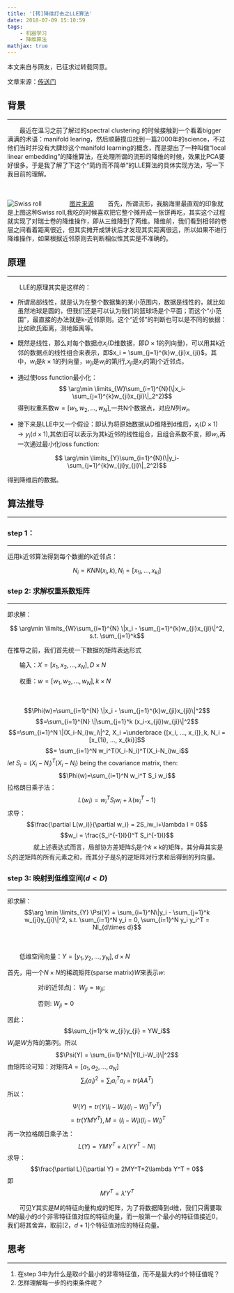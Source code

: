 ```yaml
---
title: '[转]降维打击之LLE算法'
date: 2018-07-09 15:10:59
tags:
	- 机器学习
	- 降维算法
mathjax: true
---
```


本文来自与网友，已征求过转载同意。

文章来源：[传送门](http://www.quanlion.com/2017/09/29/%E9%99%8D%E7%BB%B4%E6%89%93%E5%87%BB%E4%B9%8BLLE%E7%AE%97%E6%B3%95/)

## 背景

---
　　最近在温习之前了解过的spectral clustering 的时候接触到一个看着bigger满满的术语：manifold learing，然后顺藤摸瓜找到一篇2000年的science，不过他们当时并没有大肆炒这个manifold learning的概念，而是提出了一种叫做“local linear embedding”的降维算法，在处理所谓的流形的降维的时候，效果比PCA要好很多。于是我了解了下这个“简约而不简单”的LLE算法的具体实现方法，写一下我目前的理解。

<!--more-->　
   ![Swiss roll](http://instudio.mabangapp.com/img/037/WJ058/WJ058g08.jpg)
　　
　　[图片来源](http://instudio.mabangapp.com/img/037/WJ058/WJ058g08.jpg)
　　首先，所谓流形，我脑海里最直观的印象就是上图这种Swiss roll,我吃的时候喜欢把它整个摊开成一张饼再吃，其实这个过程就实现了对瑞士卷的降维操作，即从三维降到了两维。降维前，我们看到相邻的卷层之间看着距离很近，但其实摊开成饼状后才发现其实距离很远，所以如果不进行降维操作，如果根据近邻原则去判断相似性其实是不准确的。


## 原理
---
　　LLE的原理其实是这样的：

- 所谓局部线性，就是认为在整个数据集的某小范围内，数据是线性的，就比如虽然地球是圆的，但我们还是可以认为我们的篮球场是个平面；而这个“小范围”，最直接的办法就是k-近邻原则。这个“近邻”的判断也可以是不同的依据：比如欧氏距离，测地距离等。

- 既然是线性，那么对每个数据点$x_i$(D维数据，即$D\times 1$的列向量)，可以用其k近邻的数据点的线性组合来表示，即$x_i = \sum_{j=1}^{k}w_{ji}x_{ji}$。其中，$w_i$是$k\times 1$的列向量，$w_{ji}$是$w_i$的第$j$行,$x_{ji}$是$x_i$的第j个近邻点。


- 通过使loss function最小化： 
  $$ \arg\min \limits_{W}\sum_{i=1}^{N}(\|x_i-\sum_{j=1}^{k}w_{ji}x_{ji}\|_2^2)$$
  得到权重系数$w = [w_1, w_2, ..., w_N]$,一共N个数据点，对应$N$列$w_i$。

- 接下来是LLE中又一个假设：即认为将原始数据从D维降到d维后，$x_i(D\times 1) \rightarrow y_i(d\times 1)$,其依旧可以表示为其k近邻的线性组合，且组合系数不变，即$w_i$,再一次通过最小化loss function:

$$ \arg\min \limits_{Y}\sum_{i=1}^{N}(\|y_i-\sum_{j=1}^{k}w_{ji}y_{ji}\|_2^2)$$

得到降维后的数据。



## 算法推导
---
### step 1：
---
运用k近邻算法得到每个数据的k近邻点：


$$N_i = KNN(x_i,k), N_i = [x_{1i}, ..., x_{ki}]$$


### step 2: 求解权重系数矩阵
---
即求解：


$$ \arg\min \limits_{W}\sum_{i=1}^{N} \|x_i - \sum_{j=1}^{k}w_{ji}x_{ji}\|^2, s.t. \sum_{j=1}^k$$


在推导之前，我们首先统一下数据的矩阵表达形式

　　输入：$X = [x_1, x_2, ..., x_N], D\times N$

　　权重：$w = [w_1, w_2, ..., w_N], k\times N$

　　


$$\Phi(w)=\sum_{i=1}^{N} \|x_i - \sum_{j=1}^{k}w_{ji}x_{ji}\|^2$$
$$=\sum_{i=1}^{N} \|\sum_{j=1}^k (x_i-x_{ji})w_{ji}\|^2$$
$$=\sum_{i=1}^N \|(X_i-N_i)w_i\|^2, X_i =\underbrace {[x_i, ..., x_i]}_k, N_i = [x_{1i}, ..., x_{ki}]$$
$$= \sum_{i=1}^N w_i^T(X_i-N_i)^T(X_i-N_i)w_i$$
$let\ S_i = (X_i-N_i)^T(X_i-N_i)$ being the covariance matrix, then:
$$\Phi(w)=\sum_{i=1}^N w_i^T S_i w_i$$
拉格朗日乘子法：
$$L(w_i) = w_i^T S_i w_i + \lambda(w_i^T-1)$$
求导：
$$\frac{\partial L(w_i)}{\partial w_i} = 2S_iw_i+\lambda I = 0$$
$$w_i = \frac{S_i^{-1}I}{I^T S_i^{-1}I}$$
　　
　　就上述表达式而言，局部协方差矩阵$S_i$是个$k\times k$的矩阵，其分母其实是$S_i$的逆矩阵的所有元素之和，而其分子是$S_i$的逆矩阵对行求和后得到的列向量。

 <!-- more -->

### step 3: 映射到低维空间($d<D$)
---

即求解：
$$\arg \min \limits_{Y} \Psi(Y) = \sum_{i=1}^N\|y_i - \sum_{j=1}^k w_{ji}y_{ji}\|^2, s.t. \sum_{i=1}^N y_i = 0, \sum_{i=1}^N y_i y_i^T = NI_{d\times d}$$

　　

　　低维空间向量：$Y = [y_1, y_2, ..., y_N], d\times N$


首先，用一个$N\times N$的稀疏矩阵(sparse matrix)$W$来表示$w$:

　　　　　对$i$的近邻点j：   $W_{ji} = w_{ji}$;

　　　　　否则:   $W_{ji} = 0$

因此：
$$\sum_{j=1}^k w_{ji}y_{ji} = YW_i$$
$W_i$是$W$方阵的第$i$列。所以
$$\Psi(Y) = \sum_{i=1}^N\|Y(I_i-W_i)\|^2$$
由矩阵论可知：对矩阵$A = [a_1, a_2, ..., a_N]$
$$\sum_i (a_i)^2 = \sum_i a_i^T a_i = tr(AA^T)$$
所以：
$$\Psi(Y) = tr(Y(I_i-W_i)(I_i-W_i)^TY^T)$$
$$= tr(YMY^T),    M = (I_i-W_i)(I_i-W_i)^T$$
再一次拉格朗日乘子法：
$$L(Y) = YMY^T+\lambda (YY^T-NI)$$
求导：
$$\frac{\partial L}{\partial Y} = 2MY^T+2\lambda Y^T = 0$$
即
$$MY^T = \lambda'Y^T$$

　　可见Y其实是M的特征向量构成的矩阵，为了将数据降到d维，我们只需要取M的最小的d个非零特征值对应的特征向量，而一般第一个最小的特征值接近0，我们将其舍弃，取前$[2， d+1]$个特征值对应的特征向量。

## 思考
---
1. 在step 3中为什么是取d个最小的非零特征值，而不是最大的d个特征值呢？
2. 怎样理解每一步的约束条件呢？